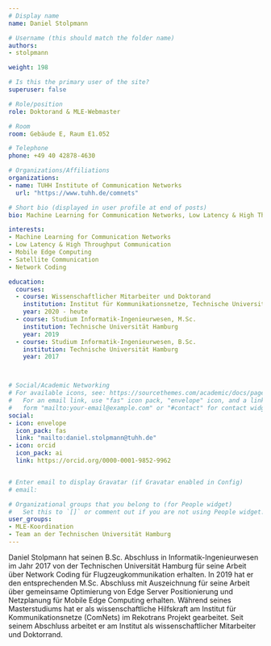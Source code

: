 ```yaml
---
# Display name
name: Daniel Stolpmann

# Username (this should match the folder name)
authors:
- stolpmann

weight: 198

# Is this the primary user of the site?
superuser: false

# Role/position
role: Doktorand & MLE-Webmaster

# Room
room: Gebäude E, Raum E1.052

# Telephone
phone: +49 40 42878-4630

# Organizations/Affiliations
organizations:
- name: TUHH Institute of Communication Networks
  url: "https://www.tuhh.de/comnets"

# Short bio (displayed in user profile at end of posts)
bio: Machine Learning for Communication Networks, Low Latency & High Throughput Communication, Mobile Edge Computing, Satellite Communication, Network Coding

interests:
- Machine Learning for Communication Networks
- Low Latency & High Throughput Communication
- Mobile Edge Computing
- Satellite Communication
- Network Coding

education:
  courses:  
  - course: Wissenschaftlicher Mitarbeiter und Doktorand
    institution: Institut für Kommunikationsnetze, Technische Universität Hamburg
    year: 2020 - heute
  - course: Studium Informatik-Ingenieurwesen, M.Sc.
    institution: Technische Universität Hamburg
    year: 2019
  - course: Studium Informatik-Ingenieurwesen, B.Sc.
    institution: Technische Universität Hamburg
    year: 2017



# Social/Academic Networking
# For available icons, see: https://sourcethemes.com/academic/docs/page-builder/#icons
#   For an email link, use "fas" icon pack, "envelope" icon, and a link in the
#   form "mailto:your-email@example.com" or "#contact" for contact widget.
social:
- icon: envelope
  icon_pack: fas
  link: "mailto:daniel.stolpmann@tuhh.de"
- icon: orcid
  icon_pack: ai
  link: https://orcid.org/0000-0001-9852-9962


# Enter email to display Gravatar (if Gravatar enabled in Config)
# email:

# Organizational groups that you belong to (for People widget)
#   Set this to `[]` or comment out if you are not using People widget.
user_groups:
- MLE-Koordination
- Team an der Technischen Universität Hamburg
---
```


Daniel Stolpmann hat seinen B.Sc. Abschluss in Informatik-Ingenieurwesen im Jahr 2017 von der Technischen Universität Hamburg für seine Arbeit über Network Coding für Flugzeugkommunikation erhalten. In 2019 hat er den entsprechenden M.Sc. Abschluss mit Auszeichnung für seine Arbeit über gemeinsame Optimierung von Edge Server Positionierung und Netzplanung für Mobile Edge Computing erhalten. Während seines Masterstudiums hat er als wissenschaftliche Hilfskraft am Institut für Kommunikationsnetze (ComNets) im Rekotrans Projekt gearbeitet. Seit seinem Abschluss arbeitet er am Institut als wissenschaftlicher Mitarbeiter und Doktorrand.
